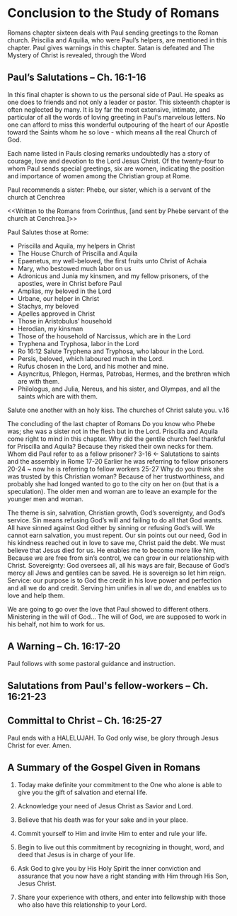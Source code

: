 # Conclusion to the Study of Romans
Romans chapter sixteen deals with Paul sending greetings to the Roman church.  Priscilia and Aquilia, who were Paul’s helpers, are mentioned in this chapter.  Paul gives warnings in this chapter.  Satan is defeated and The Mystery of Christ is revealed, through the Word
## Paul’s Salutations – Ch. 16:1-16
In this final chapter is shown to us the personal side of Paul. He speaks as one does to friends and not only a leader or pastor. This sixteenth chapter is often neglected by many.  It is by far the most extensive, intimate, and particular of all the words of loving greeting in Paul's marvelous letters.  No one can afford to miss this wonderful outpouring of the heart of our Apostle toward the Saints whom he so love - which means all the real Church of God.

Each name listed in Pauls closing remarks undoubtedly has a story of courage, love and devotion to the Lord Jesus Christ.  Of the twenty-four to whom Paul sends special greetings, six are women, indicating the position and importance of women among the Christian group at Rome.

Paul recommends a sister:
Phebe, our sister, which is a servant of the church at Cenchrea

<<Written to the Romans from Corinthus, [and sent by Phebe servant of the church at Cenchrea.]>>

Paul Salutes those at Rome:
- Priscilla and Aquila, my helpers in Christ
- The House Church of Priscilla and Aquila
- Epaenetus, my well-beloved, the first fruits unto Christ of Achaia
- Mary, who bestowed much labor on us
- Adronicus and Junia my kinsmen, and my fellow prisoners, of the apostles, were in Christ before Paul
- Amplias, my beloved in the Lord
- Urbane, our helper in Christ
- Stachys, my beloved
- Apelles approved in Christ
- Those in Aristobulus’ household
- Herodian, my kinsman
- Those of the household of Narcissus, which are in the Lord
- Tryphena and Tryphosa, labor in the Lord
- Ro 16:12 Salute Tryphena and Tryphosa, who labour in the Lord.
- Persis, beloved, which laboured much in the Lord.
- Rufus chosen in the Lord, and his mother and mine.
- Asyncritus, Phlegon, Hermas, Patrobas, Hermes, and the brethren which are with them.
- Philologus, and Julia, Nereus, and his sister, and Olympas, and all the saints which are with them.

Salute one another with an holy kiss. The churches of Christ salute you. v.16

The concluding of the last chapter of Romans
Do you know who Phebe was; she was a sister not in the flesh but in the Lord.
Priscilla and Aquila come right to mind in this chapter.
Why did the gentile church feel thankful for Priscilla and Aquila? Because they risked their own necks for them.
Whom did Paul refer to as a fellow prisoner?
3-16 ← Salutations to saints and the assembly in Rome
17-20
Earlier he was referring to fellow prisoners
20-24 ~ now he is referring to fellow workers
25-27
Why do you think she was trusted by this Christian woman? Because of her trustworthiness, and probably she had longed wanted to go to the city on her on (but that is a speculation).
The older men and woman are to leave an example for the younger men and woman.

The theme is sin, salvation, Christian growth, God’s sovereignty, and God’s service.
Sin means refusing God’s will and failing to do all that God wants.
All have sinned against God either by sinning or refusing God’s will.
We cannot earn salvation, you must repent.
Our sin points out our need, God in his kindness reached out in love to save me, Christ paid the debt.
We must believe that Jesus died for us.
He enables me to become more like him,
Because we are free from sin’s control, we can grow in our relationship with Christ.
Sovereignty: God oversees all, all his ways are fair,
Because of God’s mercy all Jews and gentiles can be saved.
He is sovereign so let him reign.
Service: our purpose is to God the credit in his love power and perfection and all we do and credit.
Serving him unifies in all we do, and enables us to love and help them.

We are going to go over the love that Paul showed to different others.
Ministering in the will of God… The will of God, we are supposed to work in his behalf, not him to work for us.




## A Warning – Ch. 16:17-20

Paul follows with some pastoral guidance and instruction.

## Salutations from Paul's fellow-workers – Ch. 16:21-23

## Committal to Christ – Ch. 16:25-27

Paul ends with a HALELUJAH.
To God only wise, be glory through Jesus Christ for ever. Amen.

## A Summary of the Gospel Given in Romans

1.	Today make definite your commitment to the One who alone is able to give you the gift of salvation and eternal life.

2.	Acknowledge your need of Jesus Christ as Savior and Lord.

3.	Believe that his death was for your sake and in your place.

4.	Commit yourself to Him and invite Him to enter and rule your life.

5.	Begin to live out this commitment by recognizing in thought, word, and deed that Jesus is in charge of your life.

6.	Ask God to give you by His Holy Spirit the inner conviction and assurance that you now have a right standing
	with Him through His Son, Jesus Christ.

7.	Share your experience with others, and enter into fellowship with those who also have this relationship to
	your Lord.
